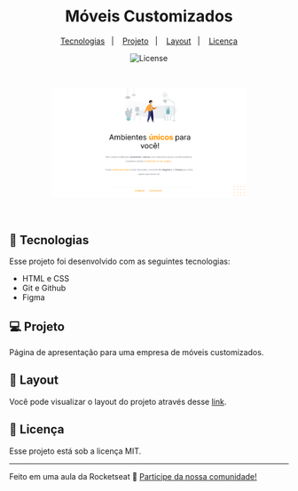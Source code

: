 <h1 align="center"> Móveis Customizados </h1>

<p align="center">
  <a href="#-tecnologias">Tecnologias</a>&nbsp;&nbsp;&nbsp;|&nbsp;&nbsp;&nbsp;
  <a href="#-projeto">Projeto</a>&nbsp;&nbsp;&nbsp;|&nbsp;&nbsp;&nbsp;
  <a href="#-layout">Layout</a>&nbsp;&nbsp;&nbsp;|&nbsp;&nbsp;&nbsp;
  <a href="#memo-licença">Licença</a>
</p>

<p align="center">
  <img alt="License" src="https://img.shields.io/static/v1?label=license&message=MIT&color=49AA26&labelColor=000000">
</p>

<br>

<p align="center">
  <img alt="Projeto Móveis customizados" src=".github/preview.jpg" width="70%">
</p>

<br>

## 🚀 Tecnologias

Esse projeto foi desenvolvido com as seguintes tecnologias:

- HTML e CSS
- Git e Github
- Figma

## 💻 Projeto

Página de apresentação para uma empresa de móveis customizados.

## 🔖 Layout

Você pode visualizar o layout do projeto através desse [link](https://www.figma.com/file/qLObyEg7VbqlfPJxncWHQV/Explorer-Projeto-01-Copy?fuid=1286420659392468376).

## :memo: Licença

Esse projeto está sob a licença MIT.

---

Feito em uma aula da Rocketseat :wave: [Participe da nossa comunidade!](https://discord.gg/rocketseat)
